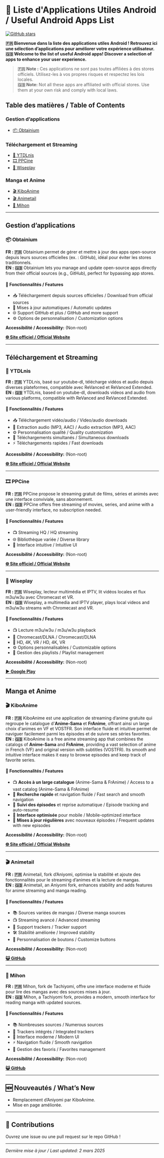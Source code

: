 # 📱 Liste d'Applications Utiles Android / Useful Android Apps List

[![GitHub stars](https://img.shields.io/github/stars/ton-repo?style=social)](https://github.com/ton-repo)

**🇫🇷 Bienvenue dans la liste des applications utiles Android ! Retrouvez ici une sélection d’applications pour améliorer votre expérience utilisateur.**  
**🇬🇧 Welcome to the list of useful Android apps! Discover a selection of apps to enhance your user experience.**

> **🇫🇷 Note :** Ces applications ne sont pas toutes affiliées à des stores officiels. Utilisez-les à vos propres risques et respectez les lois locales.  
> **🇬🇧 Note:** Not all these apps are affiliated with official stores. Use them at your own risk and comply with local laws.

## Table des matières / Table of Contents

### Gestion d’applications
- [📦 Obtainium](#-obtainium)

### Téléchargement et Streaming
- [🎥 YTDLnis](#-ytdlnis)
- [🎞️ PPCine](#-ppcine)
- [📡 Wiseplay](#-wiseplay)

### Manga et Anime
- [🎬 KiboAnime](#-kiboanime)
- [🎬 Animetail](#-animetail)
- [📖 Mihon](#-mihon)

---

## Gestion d’applications

### 📦 Obtainium  

**FR : 🇫🇷** Obtainium permet de gérer et mettre à jour des apps open-source depuis leurs sources officielles (ex. : GitHub), idéal pour éviter les stores traditionnels.  
**EN : 🇬🇧** Obtainium lets you manage and update open-source apps directly from their official sources (e.g., GitHub), perfect for bypassing app stores.  

#### 🎯 Fonctionnalités / Features  
- 📥 Téléchargement depuis sources officielles / Download from official sources  
- 🔄 Mises à jour automatiques / Automatic updates  
- 🌐 Support GitHub et plus / GitHub and more support  
- ⚙️ Options de personnalisation / Customization options  

**Accessibilité / Accessibility:** (Non-root)  

[**🌐 Site officiel / Official Website**](https://obtainium.imranr.dev/)  

---

## Téléchargement et Streaming

### 🎥 YTDLnis  

**FR : 🇫🇷** YTDLnis, basé sur youtube-dl, télécharge vidéos et audio depuis diverses plateformes, compatible avec ReVanced et ReVanced Extended.  
**EN : 🇬🇧** YTDLnis, based on youtube-dl, downloads videos and audio from various platforms, compatible with ReVanced and ReVanced Extended.  

#### 🎯 Fonctionnalités / Features  
- 📥 Téléchargement vidéo/audio / Video/audio downloads  
- 🎵 Extraction audio (MP3, AAC) / Audio extraction (MP3, AAC)  
- ⚙️ Personnalisation qualité / Quality customization  
- 🚀 Téléchargements simultanés / Simultaneous downloads  
- ⚡ Téléchargements rapides / Fast downloads  

**Accessibilité / Accessibility:** (Non-root)  

[**🌐 Site officiel / Official Website**](https://ytdlnis.org/)  

---

### 🎞️ PPCine  

**FR : 🇫🇷** PPCine propose le streaming gratuit de films, séries et animés avec une interface conviviale, sans abonnement.  
**EN : 🇬🇧** PPCine offers free streaming of movies, series, and anime with a user-friendly interface, no subscription needed.  

#### 🎯 Fonctionnalités / Features  
- 📺 Streaming HQ / HQ streaming  
- 🌐 Bibliothèque variée / Diverse library  
- 🎨 Interface intuitive / Intuitive UI  

**Accessibilité / Accessibility:** (Non-root)  

[**🌐 Site officiel / Official Website**](http://www.ppcine.com/)  

---

### 📡 Wiseplay  

**FR : 🇫🇷** Wiseplay, lecteur multimédia et IPTV, lit vidéos locales et flux m3u/w3u avec Chromecast et VR.  
**EN : 🇬🇧** Wiseplay, a multimedia and IPTV player, plays local videos and m3u/w3u streams with Chromecast and VR.  

#### 🎯 Fonctionnalités / Features  
- 📺 Lecture m3u/w3u / m3u/w3u playback  
- 📡 Chromecast/DLNA / Chromecast/DLNA  
- 🎥 HD, 4K, VR / HD, 4K, VR  
- ⚙️ Options personnalisables / Customizable options  
- 📂 Gestion des playlists / Playlist management  

**Accessibilité / Accessibility:** (Non-root)  

[**▶️ Google Play**](https://play.google.com/store/apps/details?id=com.wiseplay)  

---

## Manga et Anime

### 🎬 KiboAnime  

**FR : 🇫🇷** KiboAnime est une application de streaming d’anime gratuite qui regroupe le catalogue d'**Anime-Sama** et **FrAnime**, offrant ainsi un large choix d'animes en VF et VOSTFR. Son interface fluide et intuitive permet de naviguer facilement parmi les épisodes et de suivre ses séries favorites.  
**EN : 🇬🇧** KiboAnime is a free anime streaming app that combines the catalogs of **Anime-Sama** and **FrAnime**, providing a vast selection of anime in French (VF) and original version with subtitles (VOSTFR). Its smooth and intuitive interface makes it easy to browse episodes and keep track of favorite series.  

#### 🎯 Fonctionnalités / Features  
- 📺 **Accès à un large catalogue** (Anime-Sama & FrAnime) / Access to a vast catalog (Anime-Sama & FrAnime)  
- 🔎 **Recherche rapide** et navigation fluide / Fast search and smooth navigation  
- 🌟 **Suivi des épisodes** et reprise automatique / Episode tracking and auto-resume  
- 🎨 **Interface optimisée** pour mobile / Mobile-optimized interface  
- 🚀 **Mises à jour régulières** avec nouveaux épisodes / Frequent updates with new episodes  

**Accessibilité / Accessibility:** (Non-root)  

[**🌐 Site officiel / Official Website**](https://kiboanime.app/)  

---

### 🎬 Animetail  

**FR : 🇫🇷** Animetail, fork d’Aniyomi, optimise la stabilité et ajoute des fonctionnalités pour le streaming d’animes et la lecture de mangas.  
**EN : 🇬🇧** Animetail, an Aniyomi fork, enhances stability and adds features for anime streaming and manga reading.  

#### 🎯 Fonctionnalités / Features  
- 📚 Sources variées de mangas / Diverse manga sources  
- 📺 Streaming avancé / Advanced streaming  
- 🔗 Support trackers / Tracker support  
- 🛠️ Stabilité améliorée / Improved stability  
- 🔘 Personnalisation de boutons / Customize buttons

**Accessibilité / Accessibility:** (Non-root)  

[**😺 GitHub**](https://github.com/Animetailapp/Animetail)  

---

### 📖 Mihon  

**FR : 🇫🇷** Mihon, fork de Tachiyomi, offre une interface moderne et fluide pour lire des mangas avec des sources mises à jour.  
**EN : 🇬🇧** Mihon, a Tachiyomi fork, provides a modern, smooth interface for reading manga with updated sources.  

#### 🎯 Fonctionnalités / Features  
- 📚 Nombreuses sources / Numerous sources  
- 🔗 Trackers intégrés / Integrated trackers  
- 🎨 Interface moderne / Modern UI  
- ⚡ Navigation fluide / Smooth navigation  
- 📑 Gestion des favoris / Favorites management  

**Accessibilité / Accessibility:** (Non-root)  

[**😺 GitHub**](https://github.com/mihonapp/mihon)  

---

## 🆕 Nouveautés / What’s New  
- Remplacement d’Aniyomi par KiboAnime.  
- Mise en page améliorée.

---

## 🤝 Contributions  
Ouvrez une issue ou une pull request sur le repo GitHub !

---

*Dernière mise à jour / Last updated: 2 mars 2025*
